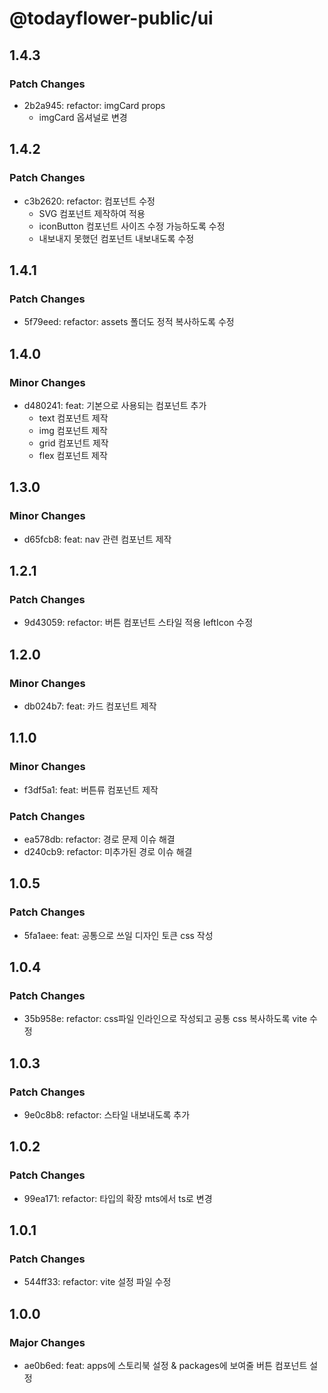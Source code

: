 # @todayflower-public/ui

## 1.4.3

### Patch Changes

- 2b2a945: refactor: imgCard props
  - imgCard 옵셔널로 변경

## 1.4.2

### Patch Changes

- c3b2620: refactor: 컴포넌트 수정
  - SVG 컴포넌트 제작하여 적용
  - iconButton 컴포넌트 사이즈 수정 가능하도록 수정
  - 내보내지 못했던 컴포넌트 내보내도록 수정

## 1.4.1

### Patch Changes

- 5f79eed: refactor: assets 폴더도 정적 복사하도록 수정

## 1.4.0

### Minor Changes

- d480241: feat: 기본으로 사용되는 컴포넌트 추가
  - text 컴포넌트 제작
  - img 컴포넌트 제작
  - grid 컴포넌트 제작
  - flex 컴포넌트 제작

## 1.3.0

### Minor Changes

- d65fcb8: feat: nav 관련 컴포넌트 제작

## 1.2.1

### Patch Changes

- 9d43059: refactor: 버튼 컴포넌트 스타일 적용 leftIcon 수정

## 1.2.0

### Minor Changes

- db024b7: feat: 카드 컴포넌트 제작

## 1.1.0

### Minor Changes

- f3df5a1: feat: 버튼류 컴포넌트 제작

### Patch Changes

- ea578db: refactor: 경로 문제 이슈 해결
- d240cb9: refactor: 미추가된 경로 이슈 해결

## 1.0.5

### Patch Changes

- 5fa1aee: feat: 공통으로 쓰일 디자인 토큰 css 작성

## 1.0.4

### Patch Changes

- 35b958e: refactor: css파일 인라인으로 작성되고 공통 css 복사하도록 vite 수정

## 1.0.3

### Patch Changes

- 9e0c8b8: refactor: 스타일 내보내도록 추가

## 1.0.2

### Patch Changes

- 99ea171: refactor: 타입의 확장 mts에서 ts로 변경

## 1.0.1

### Patch Changes

- 544ff33: refactor: vite 설정 파일 수정

## 1.0.0

### Major Changes

- ae0b6ed: feat: apps에 스토리북 설정 & packages에 보여줄 버튼 컴포넌트 설정
